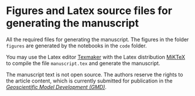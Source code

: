 # Figures and Latex source files for generating the manuscript

All the required files for generating the manuscript. The
figures in the folder `figures` are generated by the notebooks
in the `code` folder.

You may use the Latex editor [Texmaker](http://www.xm1math.net/texmaker/download.html)
with the Latex distribution [MiKTeX](https://miktex.org/) to compile
the file `manuscript.tex` and generate the manuscript.

The manuscript text is not open source. The authors reserve the rights to the
article content, which is currently submitted for publication in the
[*Geoscientific Model Development (GMD)*](http://www.geoscientific-model-development.net/).
